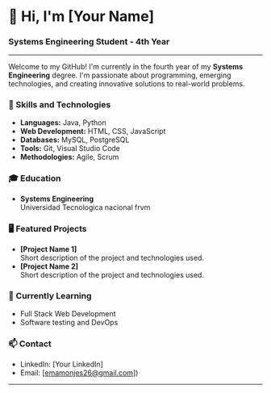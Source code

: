# 👋 Hi, I'm [Your Name]

### Systems Engineering Student - 4th Year

---

Welcome to my GitHub! I'm currently in the fourth year of my **Systems Engineering** degree. I'm passionate about programming, emerging technologies, and creating innovative solutions to real-world problems.

### 🚀 Skills and Technologies
- **Languages:** Java, Python
- **Web Development:** HTML, CSS, JavaScript
- **Databases:** MySQL, PostgreSQL
- **Tools:** Git, Visual Studio Code
- **Methodologies:** Agile, Scrum

### 🎓 Education
- **Systems Engineering**  
  Universidad Tecnologica nacional frvm 

### 🖥️ Featured Projects
- **[Project Name 1]**  
  Short description of the project and technologies used.
- **[Project Name 2]**  
  Short description of the project and technologies used.

### 🌱 Currently Learning
- Full Stack Web Development
- Software testing and DevOps

### 📫 Contact
- LinkedIn: [Your LinkedIn]
- Email: [emamonjes26@gmail.com])

---

<!---
EmanuelMonjes/EmanuelMonjes is a ✨ special ✨ repository because its `README.md` (this file) appears on your GitHub profile.
You can click the Preview link to take a look at your changes.
--->
